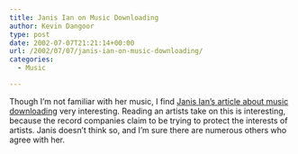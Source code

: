 ```yaml
---
title: Janis Ian on Music Downloading
author: Kevin Dangoor
type: post
date: 2002-07-07T21:21:14+00:00
url: /2002/07/07/janis-ian-on-music-downloading/
categories:
  - Music

---
```

Though I&#8217;m not familiar with her music, I find [Janis Ian&#8217;s article about music downloading][1] very interesting. Reading an artists take on this is interesting, because the record companies claim to be trying to protect the interests of artists. Janis doesn&#8217;t think so, and I&#8217;m sure there are numerous others who agree with her.

 [1]: http://www.janisian.com/article-internet_debacle.html